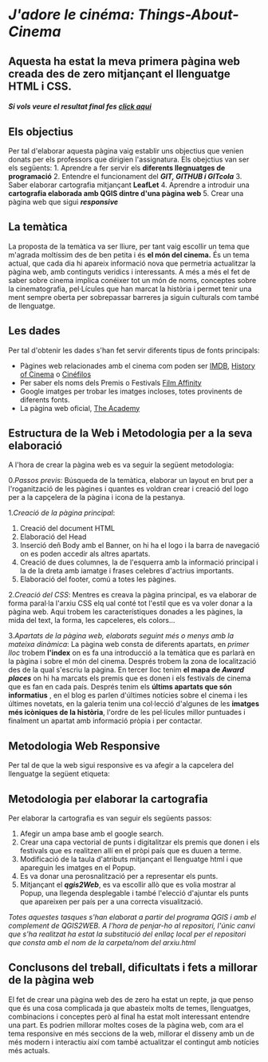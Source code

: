 # **_J'adore le cinéma: Things-About-Cinema_**
## Aquesta ha estat la meva primera pàgina web creada des de zero mitjançant el llenguatge HTML i CSS.
#### *Si vols veure el resultat final fes [click aqui]()*

## **Els objectius**
Per tal d'elaborar aquesta pàgina vaig establir uns objectius que venien donats per els professors que dirigien l'assignatura. Els obejctius van ser els següents:
        1. Aprendre a fer servir els **diferents llegnuatges de programació**
        2. Entendre el funcionament del **_GIT, GITHUB i GITcola_**
        3. Saber elaborar cartografia mitjançant **LeafLet**
        4. Aprendre a introduir una **cartografia elaborada amb QGIS dintre d'una pàgina web**
        5. Crear una pàgina web que sigui **_responsive_**
        
## **La temàtica**
La proposta de la temàtica va ser lliure, per tant vaig escollir un tema que m'agrada moltíssim des de ben petita i és **el món del cinema.** És un tema actual, que cada dia hi apareix informació nova que permetria actualitzar la pàgina web, amb continguts veridics i interessants. A més a més el fet de saber sobre cinema implica conéixer tot un món de noms, conceptes sobre la cinematografia, pel·Lícules que han marcat la història i permet tenir una ment sempre oberta per sobrepassar barreres ja siguin culturals com també de llenguatge.

## **Les dades** 
Per tal d'obtenir les dades s'han fet servir diferents tipus de fonts principals:
* Pàgines web relacionades amb el cinema com poden ser [IMDB](https://www.imdb.com/), [History of Cinema](https://www.instagram.com/historyofcinema/) o [Cinéfilos](https://cinefilosoficial.com/)
* Per saber els noms dels Premis o Festivals [Film Affinity](https://www.filmaffinity.com/es/all_awards.php)
* Google imatges per trobar les imatges incloses, totes provinents de diferents fonts.
* La pàgina web oficial, [The Academy](https://oscars.org/)

## **Estructura de la Web i Metodologia per a la seva elaboració**
A l'hora de crear la pàgina web es va seguir la següent metodologia:

0._Passos previs_: Búsqueda de la temàtica, elaborar un layout en brut per a l'roganització de les pàgines i quantes es voldran crear i creació del logo per a la capçelera de la pàgina i icona de la pestanya.

1._Creació de la pàgina principal_:
  1. Creació del document HTML
  2. Elaboració del Head
  3. Inserció deñ Body amb el Banner, on hi ha el logo i la barra de navegació on es poden accedir als altres apartats.
  4. Creació de dues columnes, la de l'esquerra amb la informació principal i la de la dreta amb iamatge i frases celebres d'actrius importants.
  5. Elaboració del footer, comú a totes les pàgines.
  
2._Creació del CSS_: 
Mentres es creava la pàgina principal, es va elaborar de forma paral·la l'arxiu CSS elq ual conté tot l'estil que es va voler donar a la pàgina web. Aqui trobem les característiques donades a les pàgines, la mida del text, la forma, les capceleres, els colors...

3._Apartats de la pàgina web, elaborats seguint més o menys amb la mateixa dinàmica_:
La pàgina web consta de diferents apartats, en *primer lloc* trobem **l'index** on es fa una introducció a la temàtica que es parlarà en la pàgina i sobre el món del cinema. Després trobem la zona de localització des de la qual s'escriu la pàgina.
En tercer lloc tenim **el mapa de *Award places*** on hi ha marcats els premis que es donen i els festivals de cinema que es fan en cada país. Després tenim els **últims apartats que són informatius** , en el blog es parlen d'últimes notícies sobre el cinema i les últimes novetats, en la galeria tenim una col·lecció d'algunes de les **imatges més icòniques de la història**, l'ordre de les pel·lícules millor puntuades i finalment un apartat amb informació pròpia i per contactar.

## **Metodologia Web Responsive**
Per tal de que la web sigui responsive es va afegir a la capcelera del llenguatge la següent etiqueta: <meta name="viewport" content="width=device-width, initial-scale=1.0">

## **Metodologia per elaborar la cartografia**
Per elaborar la cartografia es van seguir els següents passos:
1. Afegir un ampa base amb el google search.
2. Crear una capa vectorial de punts i digitalitzar els premis que donen i els festivals que es realitzen allí en el pròpi país que es duuen a terme.
3. Modificació de la taula d'atributs mitjançant el llenguatge html i que apareguin les imatges en el Popup.
4. Es va donar una perosnalització per a representar els punts.
5. Mitjançant el **_qgis2Web_**, es va escollir allò que es volia mostrar al Popup, una llegenda desplegable i també l'elecció d'ajuntar els punts que apareixen per país per a una correcta visualització.

*Totes aquestes tasques s'han elaborat a partir del programa QGIS i amb el complement de QGIS2WEB. A l'hora de penjar-ho al repositori, l'únic canvi que s'ha realitzat ha estat la substitució del enllaç local per el repositori que consta amb el nom de la carpeta/nom del arxiu.html*

## **Conclusons del treball, dificultats i fets a millorar de la pàgina web**
El fet de crear una pàgina web des de zero ha estat un repte, ja que penso que és una cosa complicada ja que abasteix molts de temes, llenguatges, combinacions i conceptes però al final ha estat molt interessant entendre una part. 
Es podrien millorar moltes coses de la pàgina web, com ara el tema responsive en més seccions de la web, millorar el disseny amb un de més modern i interactiu així com també actualitzar el contingut amb notícies més actuals.



